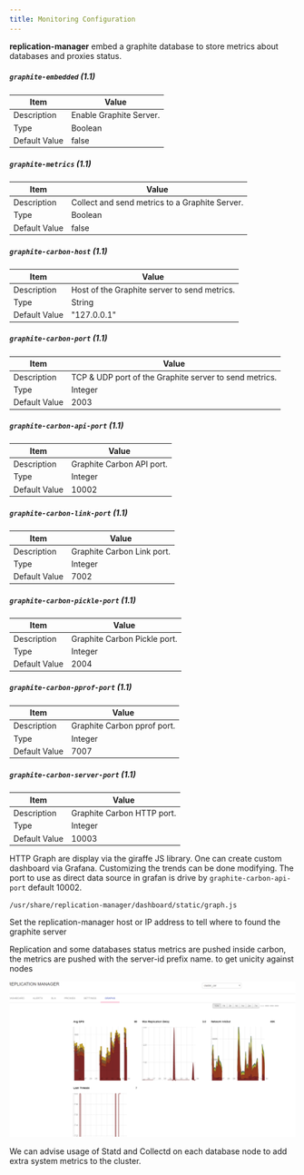 ```yaml
---
title: Monitoring Configuration
---
```


**replication-manager** embed a graphite database to store metrics about databases and proxies status.

##### `graphite-embedded` (1.1)

| Item          | Value |
| ----          | ----- |
| Description   | Enable Graphite Server. |
| Type          | Boolean |
| Default Value | false |

##### `graphite-metrics` (1.1)

| Item          | Value |
| ----          | ----- |
| Description   | Collect and send metrics to a Graphite Server. |
| Type          | Boolean |
| Default Value | false |

##### `graphite-carbon-host` (1.1)

| Item          | Value |
| ----          | ----- |
| Description   | Host of the Graphite server to send metrics. |
| Type          | String |
| Default Value | "127.0.0.1" |

##### `graphite-carbon-port` (1.1)

| Item          | Value |
| ----          | ----- |
| Description   | TCP & UDP port of the Graphite server to send metrics. |
| Type          | Integer |
| Default Value | 2003 |

##### `graphite-carbon-api-port` (1.1)

| Item          | Value |
| ----          | ----- |
| Description   | Graphite Carbon API port. |
| Type          | Integer |
| Default Value | 10002 |

##### `graphite-carbon-link-port` (1.1)

| Item          | Value |
| ----          | ----- |
| Description   | Graphite Carbon Link port. |
| Type          | Integer |
| Default Value | 7002 |

##### `graphite-carbon-pickle-port` (1.1)

| Item          | Value |
| ----          | ----- |
| Description   | Graphite Carbon Pickle port. |
| Type          | Integer |
| Default Value | 2004 |

##### `graphite-carbon-pprof-port` (1.1)

| Item          | Value |
| ----          | ----- |
| Description   | Graphite Carbon pprof port. |
| Type          | Integer |
| Default Value | 7007 |    

##### `graphite-carbon-server-port` (1.1)

| Item          | Value |
| ----          | ----- |
| Description   | Graphite Carbon HTTP port. |
| Type          | Integer |
| Default Value | 10003 |   


HTTP Graph are display via the giraffe JS library. One can create custom dashboard via Grafana.
Customizing the trends can be done modifying. The port to use as direct data source in grafan is drive by `graphite-carbon-api-port` default 10002.

```
/usr/share/replication-manager/dashboard/static/graph.js
```

Set the replication-manager host or IP address to tell where to found the graphite server

Replication and some databases status metrics are pushed inside carbon, the metrics are pushed with the server-id prefix name. to get unicity against nodes  


![graphs](/images/graphs.png)

We can advise usage of Statd and Collectd on each database node to add extra system metrics to the cluster.
